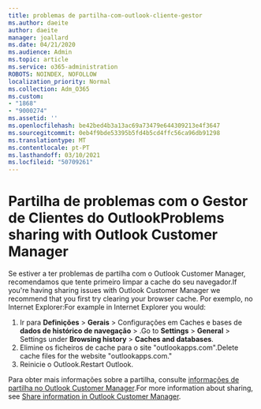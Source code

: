 ```yaml
---
title: problemas de partilha-com-outlook-cliente-gestor
ms.author: daeite
author: daeite
manager: joallard
ms.date: 04/21/2020
ms.audience: Admin
ms.topic: article
ms.service: o365-administration
ROBOTS: NOINDEX, NOFOLLOW
localization_priority: Normal
ms.collection: Adm_O365
ms.custom:
- "1868"
- "9000274"
ms.assetid: ''
ms.openlocfilehash: be42bed4b3a13ac69a73479e644309213e4f3647
ms.sourcegitcommit: 0eb4f9bde53395b5fd4b5cd4ffc56ca96db91298
ms.translationtype: MT
ms.contentlocale: pt-PT
ms.lasthandoff: 03/10/2021
ms.locfileid: "50709261"
---
```

# <a name="problems-sharing-with-outlook-customer-manager"></a><span data-ttu-id="0f0c1-102">Partilha de problemas com o Gestor de Clientes do Outlook</span><span class="sxs-lookup"><span data-stu-id="0f0c1-102">Problems sharing with Outlook Customer Manager</span></span>

<span data-ttu-id="0f0c1-103">Se estiver a ter problemas de partilha com o Outlook Customer Manager, recomendamos que tente primeiro limpar a cache do seu navegador.</span><span class="sxs-lookup"><span data-stu-id="0f0c1-103">If you're having sharing issues with Outlook Customer Manager we recommend that you first try clearing your browser cache.</span></span> <span data-ttu-id="0f0c1-104">Por exemplo, no Internet Explorer:</span><span class="sxs-lookup"><span data-stu-id="0f0c1-104">For example in Internet Explorer you would:</span></span>

1. <span data-ttu-id="0f0c1-105">Ir para **Definições**  >  **Gerais** > Configurações em Caches e bases de **dados de histórico de navegação**  >  .</span><span class="sxs-lookup"><span data-stu-id="0f0c1-105">Go to **Settings** > **General** > Settings under **Browsing history** > **Caches and databases**.</span></span>
2. <span data-ttu-id="0f0c1-106">Elimine os ficheiros de cache para o site "outlookapps.com".</span><span class="sxs-lookup"><span data-stu-id="0f0c1-106">Delete cache files for the website "outlookapps.com."</span></span>
3. <span data-ttu-id="0f0c1-107">Reinicie o Outlook.</span><span class="sxs-lookup"><span data-stu-id="0f0c1-107">Restart Outlook.</span></span>

<span data-ttu-id="0f0c1-108">Para obter mais informações sobre a partilha, consulte [informações de partilha no Outlook Customer Manager](https://techcommunity.microsoft.com/t5/outlook-blog/sharing-how-to-keep-your-colleagues-in-the-loop/ba-p/35710).</span><span class="sxs-lookup"><span data-stu-id="0f0c1-108">For more information about sharing, see [Share information in Outlook Customer Manager](https://techcommunity.microsoft.com/t5/outlook-blog/sharing-how-to-keep-your-colleagues-in-the-loop/ba-p/35710).</span></span>